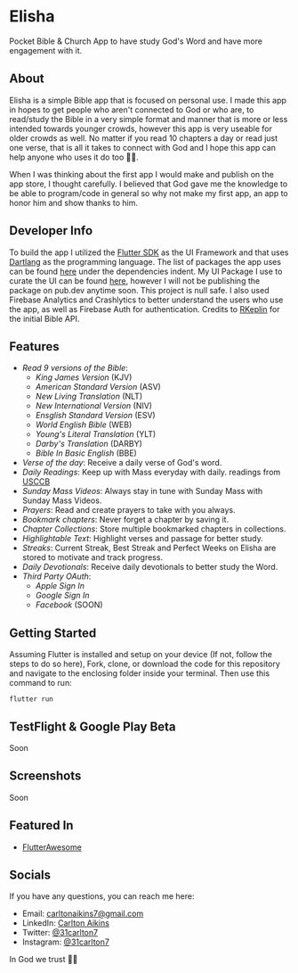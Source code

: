 # Elisha

Pocket Bible & Church App to have study God's Word and have more engagement with it.

## About

Elisha is a simple Bible app that is focused on personal use. I made this app in hopes to get people who aren't connected to God or who are, to read/study the Bible in a very simple format and manner that is more or less intended towards younger crowds, however this app is very useable for older crowds as well. No matter if you read 10 chapters a day or read just one verse, that is all it takes to connect with God and I hope this app can help anyone who uses it do too 🙏🏾.

When I was thinking about the first app I would make and publish on the app store, I thought carefully. I believed that God gave me the knowledge to be able to program/code in general so why not make my first app, an app to honor him and show thanks to him.

## Developer Info

To build the app I utilized the [Flutter SDK](https://flutter.dev) as the UI Framework and that uses [Dartlang](https://dart.dev) as the programming language. The list of packages the app uses can be found [here](https://github.com/31Carlton7/elisha/blob/master/pubspec.yaml) under the dependencies indent. My UI Package I use to curate the UI can be found [here](https://github.com/31Carlton7/canton_design_system), however I will not be publishing the package on pub.dev anytime soon. This project is null safe. I also used Firebase Analytics and Crashlytics to better understand the users who use the app, as well as Firebase Auth for authentication. Credits to [RKeplin](https://github.com/rkeplin/bible-go-api) for the initial Bible API.

## Features

- _Read 9 versions of the Bible_:
  - _King James Version_ (KJV)
  - _American Standard Version_ (ASV)
  - _New Living Translation_ (NLT)
  - _New International Version_ (NIV)
  - _Ensglish Standard Version_ (ESV)
  - _World English Bible_ (WEB)
  - _Young's Literal Translation_ (YLT)
  - _Darby's Translation_ (DARBY)
  - _Bible In Basic English_ (BBE)
- _Verse of the day_: Receive a daily verse of God's word.
- _Daily Readings_: Keep up with Mass everyday with daily. readings from [USCCB](uscc.org)
- _Sunday Mass Videos_: Always stay in tune with Sunday Mass with Sunday Mass Videos.
- _Prayers_: Read and create prayers to take with you always.
- _Bookmark chapters_: Never forget a chapter by saving it.
- _Chapter Collections_: Store multiple bookmarked chapters in collections.
- _Highlightable Text_: Highlight verses and passage for better study.
- _Streaks_: Current Streak, Best Streak and Perfect Weeks on Elisha are stored to motivate and track progress.
- _Daily Devotionals_: Receive daily devotionals to better study the Word.
- _Third Party OAuth_:
  - _Apple Sign In_
  - _Google Sign In_
  - _Facebook_ (SOON)

## Getting Started

Assuming Flutter is installed and setup on your device (If not, follow the steps to do so here), Fork, clone, or download the code for this repository and navigate to the enclosing folder inside your terminal. Then use this command to run:

```
flutter run
```

## TestFlight & Google Play Beta

Soon

## Screenshots

Soon

## Featured In

- [FlutterAwesome](https://flutterawesome.com/pocket-bible-church-app-built-with-flutter/)

## Socials

If you have any questions, you can reach me here:

- Email: carltonaikins7@gmail.com
- LinkedIn: [Carlton Aikins](https://www.linkedin.com/in/carlton-aikins-a34a14226)
- Twitter: [@31carlton7](https://www.twitter.com/31carlton7)
- Instagram: [@31carlton7](https://www.instagram.com/31carlton7/)

In God we trust 🙏🏾
